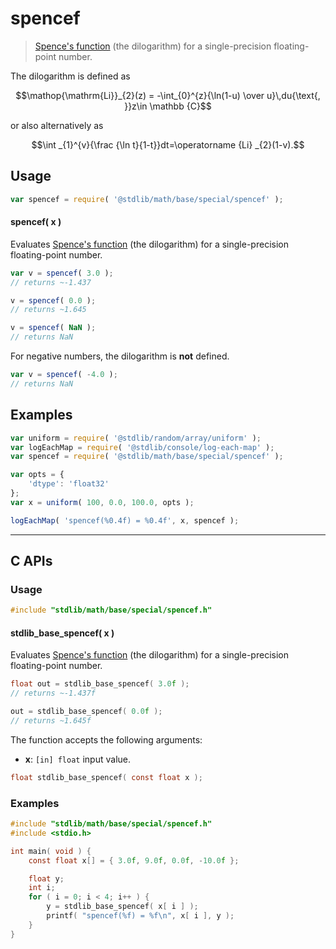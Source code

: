 <!--

@license Apache-2.0

Copyright (c) 2025 The Stdlib Authors.

Licensed under the Apache License, Version 2.0 (the "License");
you may not use this file except in compliance with the License.
You may obtain a copy of the License at

   http://www.apache.org/licenses/LICENSE-2.0

Unless required by applicable law or agreed to in writing, software
distributed under the License is distributed on an "AS IS" BASIS,
WITHOUT WARRANTIES OR CONDITIONS OF ANY KIND, either express or implied.
See the License for the specific language governing permissions and
limitations under the License.

-->

# spencef

> [Spence's function][spence] (the dilogarithm) for a single-precision floating-point number.

<section class="intro">

The dilogarithm is defined as

<!-- <equation class="equation" label="eq:dilogarithm" align="center" raw="\operatorname{Li}_{2}(z) = -\int_{0}^{z}{\ln(1-u) \over u}\,du{\text{, }}z\in \mathbb {C}" alt="Dilogarithm."> -->

```math
\mathop{\mathrm{Li}}_{2}(z) = -\int_{0}^{z}{\ln(1-u) \over u}\,du{\text{, }}z\in \mathbb {C}
```

<!-- </equation> -->

or also alternatively as

<!-- <equation class="equation" label="eq:dilogarithm_alt" align="center" raw="\int _{1}^{v}{\frac {\ln t}{1-t}}dt=\operatorname {Li} _{2}(1-v)." alt="Alternative definition of dilogarithm."> -->

```math
\int _{1}^{v}{\frac {\ln t}{1-t}}dt=\operatorname {Li} _{2}(1-v).
```

<!-- </equation> -->

</section>

<!-- /.intro -->

<section class="usage">

## Usage

```javascript
var spencef = require( '@stdlib/math/base/special/spencef' );
```

#### spencef( x )

Evaluates [Spence's function][spence] (the dilogarithm) for a single-precision floating-point number.

```javascript
var v = spencef( 3.0 );
// returns ~-1.437

v = spencef( 0.0 );
// returns ~1.645

v = spencef( NaN );
// returns NaN
```

For negative numbers, the dilogarithm is **not** defined.

```javascript
var v = spencef( -4.0 );
// returns NaN
```

</section>

<!-- /.usage -->

<section class="examples">

## Examples

<!-- eslint no-undef: "error" -->

```javascript
var uniform = require( '@stdlib/random/array/uniform' );
var logEachMap = require( '@stdlib/console/log-each-map' );
var spencef = require( '@stdlib/math/base/special/spencef' );

var opts = {
    'dtype': 'float32'
};
var x = uniform( 100, 0.0, 100.0, opts );

logEachMap( 'spencef(%0.4f) = %0.4f', x, spencef );
```

</section>

<!-- /.examples -->

<!-- C interface documentation. -->

* * *

<section class="c">

## C APIs

<!-- Section to include introductory text. Make sure to keep an empty line after the intro `section` element and another before the `/section` close. -->

<section class="intro">

</section>

<!-- /.intro -->

<!-- C usage documentation. -->

<section class="usage">

### Usage

```c
#include "stdlib/math/base/special/spencef.h"
```

#### stdlib_base_spencef( x )

Evaluates [Spence's function][spence] (the dilogarithm) for a single-precision floating-point number.

```c
float out = stdlib_base_spencef( 3.0f );
// returns ~-1.437f

out = stdlib_base_spencef( 0.0f );
// returns ~1.645f
```

The function accepts the following arguments:

-   **x**: `[in] float` input value.

```c
float stdlib_base_spencef( const float x );
```

</section>

<!-- /.usage -->

<!-- C API usage notes. Make sure to keep an empty line after the `section` element and another before the `/section` close. -->

<section class="notes">

</section>

<!-- /.notes -->

<!-- C API usage examples. -->

<section class="examples">

### Examples

```c
#include "stdlib/math/base/special/spencef.h"
#include <stdio.h>

int main( void ) {
    const float x[] = { 3.0f, 9.0f, 0.0f, -10.0f };

    float y;
    int i;
    for ( i = 0; i < 4; i++ ) {
        y = stdlib_base_spencef( x[ i ] );
        printf( "spencef(%f) = %f\n", x[ i ], y );
    }
}
```

</section>

<!-- /.examples -->

</section>

<!-- /.c -->

<!-- Section for related `stdlib` packages. Do not manually edit this section, as it is automatically populated. -->

<section class="related">

</section>

<!-- /.related -->

<!-- Section for all links. Make sure to keep an empty line after the `section` element and another before the `/section` close. -->

<section class="links">

[spence]: https://en.wikipedia.org/wiki/Spence%27s_function

</section>

<!-- /.links -->
